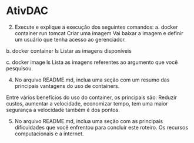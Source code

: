 # AtivDAC

2. Execute e explique a execução dos seguintes comandos: 
a. docker container run tomcat 
Criar uma imagem
Vai baixar a imagem e definir um usuário que tenha acesso ao gerenciador.

b. docker container ls
Listar as imagens disponíveis

c. docker image ls 
Lista as imagens referentes ao argumento que você pesquisou.

4. No arquivo README.md, inclua uma seção com um resumo das principais vantagens do uso de containers. 

Entre vários benefícios do uso do container, os principais são: Reduzir custos, aumentar a velocidade, economizar tempo, tem uma maior segurança a velocidade também é dos pontos.

5. No arquivo README.md, inclua uma seção com as principais dificuldades que você enfrentou para concluir este roteiro.
Os recursos computacionais e a internet.
